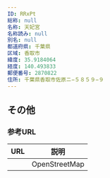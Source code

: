 ```yaml
---
ID: RRxPt
総称: null
名称: 天妃宮
名称読み: null
別名: null
都道府県: 千葉県
区域: 香取市
緯度: 35.9184064
経度: 140.493833
郵便番号: 2870822
住所: 千葉県香取市佐原ニ−５８５９−９
---
```


## その他

### 参考URL

| URL | 説明          |
| --- | ------------- |
|     | OpenStreetMap |
